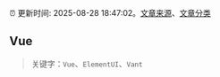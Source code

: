 :alarm_clock: 更新时间: 2025-08-28 18:47:02。[文章来源](/README.md)、[文章分类](/TAGS.md)

## Vue


> 关键字：`Vue`、`ElementUI`、`Vant`



